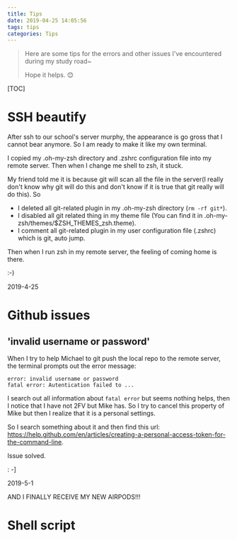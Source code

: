 ```yaml
---
title: Tips
date: 2019-04-25 14:05:56
tags: tips
categories: Tips
---
```


> Here are some tips for the errors and other issues I've encountered during my study road~
>
> Hope it helps. 😊

<!--more-->

[TOC]

# SSH beautify

After ssh to our school's server murphy, the appearance is go gross that I cannot bear anymore. So I am ready to make it like my own terminal.

I copied my .oh-my-zsh directory and .zshrc configuration file into my remote server. Then when I change me shell to zsh, it stuck. 

My friend told me it is because git will scan all the file in the server(I really don't know why git will do this and don't know if it is true that git really will do this). So 

- I deleted all git-related plugin in my .oh-my-zsh directory (`rm -rf git*`).
- I disabled all git related thing in my theme file (You can find it in .oh-my-zsh/themes/$ZSH_THEMES_zsh.theme). 
- I comment all git-related plugin in my user configuration file (.zshrc) which is git, auto jump.

Then when I run zsh in my remote server, the feeling of coming home is there. 

:-)

2019-4-25



# Github issues

## 'invalid username or password'

When I try to help Michael to git push the local repo to the remote server, the terminal prompts out the error message:

```
error: invalid username or password
fatal error: Autentication failed to ...
```

I search out all information about `fatal error` but seems nothing helps, then I notice that I have not 2FV but Mike has. So I try to cancel this property of Mike but then I realize that it is a personal settings.

So I search something about it and then find this url: https://help.github.com/en/articles/creating-a-personal-access-token-for-the-command-line.

Issue solved.

: -]

2019-5-1

AND I FINALLY RECEIVE MY NEW AIRPODS!!!



# Shell script

## 